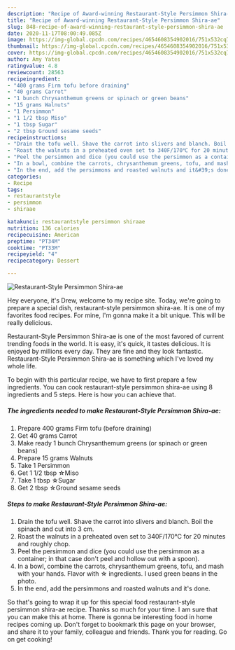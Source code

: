 ```yaml
---
description: "Recipe of Award-winning Restaurant-Style Persimmon Shira-ae"
title: "Recipe of Award-winning Restaurant-Style Persimmon Shira-ae"
slug: 848-recipe-of-award-winning-restaurant-style-persimmon-shira-ae
date: 2020-11-17T08:00:49.085Z
image: https://img-global.cpcdn.com/recipes/4654608354902016/751x532cq70/restaurant-style-persimmon-shira-ae-recipe-main-photo.jpg
thumbnail: https://img-global.cpcdn.com/recipes/4654608354902016/751x532cq70/restaurant-style-persimmon-shira-ae-recipe-main-photo.jpg
cover: https://img-global.cpcdn.com/recipes/4654608354902016/751x532cq70/restaurant-style-persimmon-shira-ae-recipe-main-photo.jpg
author: Amy Yates
ratingvalue: 4.8
reviewcount: 28563
recipeingredient:
- "400 grams Firm tofu before draining"
- "40 grams Carrot"
- "1 bunch Chrysanthemum greens or spinach or green beans"
- "15 grams Walnuts"
- "1 Persimmon"
- "1 1/2 tbsp Miso"
- "1 tbsp Sugar"
- "2 tbsp Ground sesame seeds"
recipeinstructions:
- "Drain the tofu well. Shave the carrot into slivers and blanch. Boil the spinach and cut into 3 cm."
- "Roast the walnuts in a preheated oven set to 340F/170℃ for 20 minutes and roughly chop."
- "Peel the persimmon and dice (you could use the persimmon as a container; in that case don&#39;t peel and hollow out with a spoon)."
- "In a bowl, combine the carrots, chrysanthemum greens, tofu, and mash with your hands. Flavor with ☆ ingredients. I used green beans in the photo."
- "In the end, add the persimmons and roasted walnuts and it&#39;s done."
categories:
- Recipe
tags:
- restaurantstyle
- persimmon
- shiraae

katakunci: restaurantstyle persimmon shiraae 
nutrition: 136 calories
recipecuisine: American
preptime: "PT34M"
cooktime: "PT33M"
recipeyield: "4"
recipecategory: Dessert

---
```



![Restaurant-Style Persimmon Shira-ae](https://img-global.cpcdn.com/recipes/4654608354902016/751x532cq70/restaurant-style-persimmon-shira-ae-recipe-main-photo.jpg)

Hey everyone, it's Drew, welcome to my recipe site. Today, we're going to prepare a special dish, restaurant-style persimmon shira-ae. It is one of my favorites food recipes. For mine, I'm gonna make it a bit unique. This will be really delicious.



Restaurant-Style Persimmon Shira-ae is one of the most favored of current trending foods in the world. It is easy, it's quick, it tastes delicious. It is enjoyed by millions every day. They are fine and they look fantastic. Restaurant-Style Persimmon Shira-ae is something which I've loved my whole life.


To begin with this particular recipe, we have to first prepare a few ingredients. You can cook restaurant-style persimmon shira-ae using 8 ingredients and 5 steps. Here is how you can achieve that.

<!--inarticleads1-->

##### The ingredients needed to make Restaurant-Style Persimmon Shira-ae:

1. Prepare 400 grams Firm tofu (before draining)
1. Get 40 grams Carrot
1. Make ready 1 bunch Chrysanthemum greens (or spinach or green beans)
1. Prepare 15 grams Walnuts
1. Take 1 Persimmon
1. Get 1 1/2 tbsp ☆Miso
1. Take 1 tbsp ☆Sugar
1. Get 2 tbsp ☆Ground sesame seeds




<!--inarticleads2-->

##### Steps to make Restaurant-Style Persimmon Shira-ae:

1. Drain the tofu well. Shave the carrot into slivers and blanch. Boil the spinach and cut into 3 cm.
1. Roast the walnuts in a preheated oven set to 340F/170℃ for 20 minutes and roughly chop.
1. Peel the persimmon and dice (you could use the persimmon as a container; in that case don&#39;t peel and hollow out with a spoon).
1. In a bowl, combine the carrots, chrysanthemum greens, tofu, and mash with your hands. Flavor with ☆ ingredients. I used green beans in the photo.
1. In the end, add the persimmons and roasted walnuts and it&#39;s done.




So that's going to wrap it up for this special food restaurant-style persimmon shira-ae recipe. Thanks so much for your time. I am sure that you can make this at home. There is gonna be interesting food in home recipes coming up. Don't forget to bookmark this page on your browser, and share it to your family, colleague and friends. Thank you for reading. Go on get cooking!

